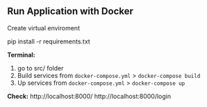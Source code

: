 
## Run Application with Docker
Create virtual enviroment

pip install -r requirements.txt



**Terminal:**
1. go to src/ folder
2. Build services from `docker-compose.yml` > `docker-compose build`
3. Up services from `docker-compose.yml` > `docker-compose up`

**Check:**
http://localhost:8000/
http://localhost:8000/login


